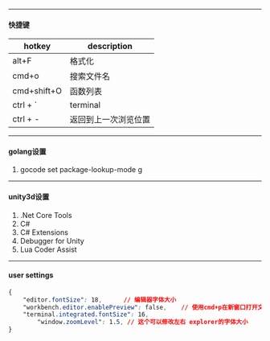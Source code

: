 

---
#### 快捷键


| hotkey      | description          |
| ----------- | -------------------- |
| alt+F       | 格式化               |
| cmd+o       | 搜索文件名           |
| cmd+shift+O | 函数列表             |
| ctrl + `    | terminal             |
| ctrl + -    | 返回到上一次浏览位置 |



----
#### golang设置
1. gocode set package-lookup-mode g



---
####  unity3d设置

1. .Net Core Tools
2. C#
3. C# Extensions
4. Debugger for Unity
5. Lua Coder Assist

----
#### user settings

```css
{
    "editor.fontSize": 18,      // 编辑器字体大小
    "workbench.editor.enablePreview": false,    // 使用cmd+p在新窗口打开文件，而不是复用旧的窗口
    "terminal.integrated.fontSize": 16,
 		"window.zoomLevel": 1.5, // 这个可以修改左右 explorer的字体大小
}
```